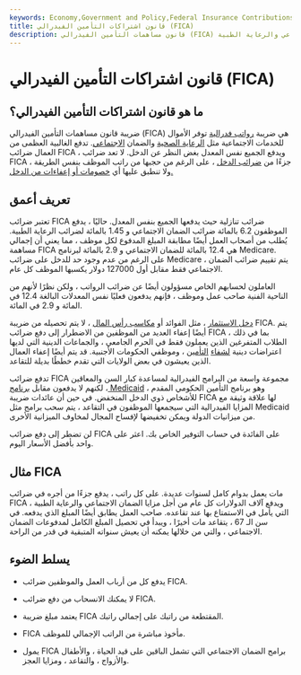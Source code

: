 ```yaml
---
keywords: Economy,Government and Policy,Federal Insurance Contributions act,Fica,Medicare,Payroll Taxes,Social Security
title: قانون اشتراكات التأمين الفيدرالي (FICA)
description: قانون مساهمات التأمين الفيدرالي (FICA) هو ضريبة رواتب أمريكية يتم خصمها لتمويل برامج الضمان الاجتماعي والرعاية الطبية.
---
```


# قانون اشتراكات التأمين الفيدرالي (FICA)
## ما هو قانون اشتراكات التأمين الفيدرالي؟

ضريبة قانون مساهمات التأمين الفيدرالي (FICA) هي ضريبة [رواتب فدرالية](/payrolltax) توفر الأموال للخدمات الاجتماعية مثل [الرعاية الصحية](/medicare) والضمان [الاجتماعي](/socialsecurity). تدفع الغالبية العظمى من العمال ضرائب FICA ، ويدفع الجميع نفس المعدل بغض النظر عن الدخل. لا تعد ضرائب FICA جزءًا من [ضرائب الدخل](/incometax) ، على الرغم من حجبها من راتب الموظف بنفس الطريقة ، ولا تنطبق عليها أي [خصومات أو إعفاءات من الدخل.](/deduction)

## تعريف أعمق

تعتبر ضرائب FICA ضرائب تنازلية حيث يدفعها الجميع بنفس المعدل. حاليًا ، يدفع الموظفون 6.2 بالمائة ضرائب الضمان الاجتماعي و 1.45 بالمائة لضرائب الرعاية الطبية. يُطلب من أصحاب العمل أيضًا مطابقة المبلغ المدفوع لكل موظف ، مما يعني أن إجمالي مساهمة FICA هي 12.4 بالمائة للضمان الاجتماعي و 2.9 بالمائة لبرنامج Medicare. على الرغم من عدم وجود حد للدخل على ضرائب Medicare ، يتم تقييم ضرائب الضمان الاجتماعي فقط مقابل أول 127000 دولار يكسبها الموظف كل عام.

العاملون لحسابهم الخاص مسؤولون أيضًا عن ضرائب الرواتب ، ولكن نظرًا لأنهم من الناحية الفنية صاحب عمل وموظف ، فإنهم يدفعون فعليًا نفس المعدلات البالغة 12.4 في المائة و 2.9 في المائة.

[دخل الاستثمار](/investmentincome) ، مثل الفوائد أو [مكاسب رأس المال](/capitalgain) ، لا يتم تحصيله من ضريبة FICA. يتم أيضًا إعفاء العديد من الموظفين من الاضطرار إلى دفع ضرائب FICA ، بما في ذلك الطلاب المتفرغين الذين يعملون فقط في الحرم الجامعي ، والجماعات الدينية التي لديها اعتراضات دينية [لشفاء](/healthinsurance) [التأمين](/healthinsurance) ، وموظفي الحكومات الأجنبية. قد يتم أيضًا إعفاء العمال الذين يعيشون في بعض الولايات التي تقدم خططًا بديلة للتقاعد.

تدفع ضرائب FICA مجموعة واسعة من البرامج الفيدرالية لمساعدة كبار السن والمعاقين ، لكنهم لا يدفعون مقابل [برنامج Medicaid](/medicaid) ، وهو برنامج التأمين الحكومي المقدم للأشخاص ذوي الدخل المنخفض. في حين أن عائدات ضريبة FICA لها علاقة وثيقة مع المزايا الفيدرالية التي سيجمعها الموظفون في التقاعد ، يتم سحب برامج مثل Medicaid من ميزانيات الدولة ويمكن تخفيضها لإفساح المجال لمخاوف الميزانية الأخرى.

لن تضطر إلى دفع ضرائب FICA على الفائدة في حساب التوفير الخاص بك. اعثر على واحد بأفضل الأسعار اليوم.

## مثال FICA

مات يعمل بدوام كامل لسنوات عديدة. على كل راتب ، يدفع جزءًا من أجره في ضرائب FICA ، ويدفع آلاف الدولارات كل عام من أجل مزايا الضمان الاجتماعي والرعاية الطبية التي يأمل في الاستمتاع بها عند تقاعده. صاحب العمل يطابق أيضًا المبلغ الذي يدفعه. في سن الـ 67 ، يتقاعد مات أخيرًا ، ويبدأ في تحصيل المبلغ الكامل لمدفوعات الضمان الاجتماعي ، والتي من خلالها يمكنه أن يعيش سنواته المتبقية في قدر من الراحة.

## يسلط الضوء

- يدفع كل من أرباب العمل والموظفين ضرائب FICA.

- لا يمكنك الانسحاب من دفع ضرائب FICA.

- يعتمد مبلغ ضريبة FICA المقتطعة من راتبك على إجمالي راتبك.

- FICA مأخوذ مباشرة من الراتب الإجمالي للموظف.

- يمول FICA برامج الضمان الاجتماعي التي تشمل الباقين على قيد الحياة ، والأطفال والأزواج ، والتقاعد ، ومزايا العجز.

